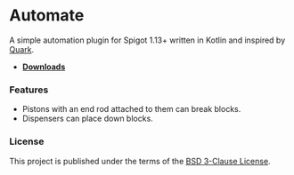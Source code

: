 # Automate

A simple automation plugin for Spigot 1.13+ written in Kotlin and inspired by [Quark](https://quark.vazkii.net).

* **[Downloads](https://github.com/TheLuca98/Automate/releases)**

### Features

* Pistons with an end rod attached to them can break blocks.
* Dispensers can place down blocks.

### License

This project is published under the terms of the [BSD 3-Clause License](LICENSE).